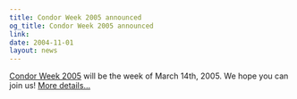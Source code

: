 ```yaml
---
title: Condor Week 2005 announced
og_title: Condor Week 2005 announced
link: 
date: 2004-11-01
layout: news
---
```


<a href="http://www.paradyn.org/PCW2005/" data-proofer-ignore>Condor Week 2005</a> will be     the week of March 14th, 2005. We hope you can join us!      <a href="http://www.paradyn.org/PCW2005/" data-proofer-ignore>More details...</a>
